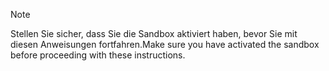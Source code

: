 > [!NOTE]
> <span data-ttu-id="706dc-101">Stellen Sie sicher, dass Sie die Sandbox aktiviert haben, bevor Sie mit diesen Anweisungen fortfahren.</span><span class="sxs-lookup"><span data-stu-id="706dc-101">Make sure you have activated the sandbox before proceeding with these instructions.</span></span>